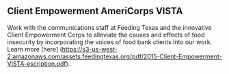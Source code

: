 <h2>Client Empowerment AmeriCorps VISTA</h2>

Work with the communications staff at Feeding Texas and the innovative Client Empowerment Corps to alleviate the causes and effects of food insecurity by incorporating the voices of food bank clients into our work. Learn more [here] (https://s3-us-west-2.amazonaws.com/assets.feedingtexas.org/pdf/2015-Client-Empowerment-VISTA-escription.pdf).
